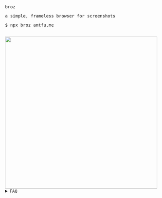 <samp>

broz

a simple, frameless browser for screenshots

$ npx broz antfu.me

<br>

<img width="500" src="https://user-images.githubusercontent.com/11247099/116829776-5e669980-abd8-11eb-810f-03ec0c0a67cb.png"/>


<details>
<summary>FAQ</summary>

### Drag the Window

There is a hidden dragging area in the top left corner:

![](https://user-images.githubusercontent.com/11247099/116905120-27909200-ac71-11eb-8db8-dbbd0bffff1c.png)

### Close the Window

You can do that by either:

- End the process in Terminal by <kbd>^C</kbd> / <kbd>Ctrl</kbd>+<kbd>C</kbd>
- Keyboard shortcuts <kbd>⌘W</kbd> / <kbd>⌘Q</kbd> / <kbd>Alt</kbd>+<kbd>F4</kbd>
- Menu:
![](https://user-images.githubusercontent.com/11247099/116905572-bef5e500-ac71-11eb-9c10-2ebc7986adbd.png)

### Change the URL

Just close it and create another :)

### Navigation

- <kbd>⌘[</kbd> - Backward
- <kbd>⌘]</kbd> - Forward

The rest is basically the same as Chrome.

</details>

</samp>
